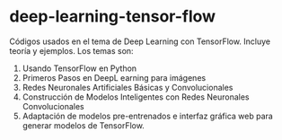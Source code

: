 # deep-learning-tensor-flow
Códigos usados en el tema de Deep Learning con TensorFlow. Incluye teoría y ejemplos. 
Los temas son: 
1. Usando TensorFlow en Python
2. Primeros Pasos en DeepL earning para imágenes
3. Redes Neuronales Artificiales Básicas y Convolucionales
4. Construcción de Modelos Inteligentes con Redes Neuronales Convolucionales
5. Adaptación de modelos pre-entrenados e interfaz gráfica web para generar modelos de TensorFlow.
